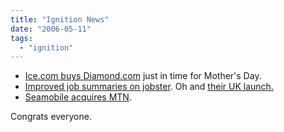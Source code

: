 ```yaml
---
title: "Ignition News"
date: "2006-05-11"
tags: 
  - "ignition"
---
```


- [Ice.com buys Diamond.com](http://www.diamonds.net/news/newsitem.asp?num=14883) just in time for Mother's Day.
- [Improved job summaries on jobster](http://thebogles.com/blog/2006/05/improved-job-summaries-on-jobstercom/). Oh and [their UK launch.](http://www.onrec.com/content2/news.asp?ID=11594)
- [Seamobile acquires MTN](http://www.ignitionpartners.com/news/releases_seamobile_5_11_2006.asp).

Congrats everyone.
